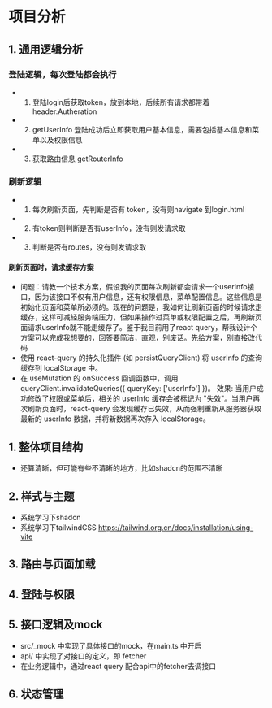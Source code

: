 # 项目分析

## 


## 1. 通用逻辑分析

### 登陆逻辑，每次登陆都会执行
- 1. 登陆login后获取token，放到本地，后续所有请求都带着header.Autheration
- 2. getUserInfo 登陆成功后立即获取用户基本信息，需要包括基本信息和菜单以及权限信息
- 3. 获取路由信息 getRouterInfo

### 刷新逻辑
- 1. 每次刷新页面，先判断是否有 token，没有则navigate 到login.html
- 2. 有token则判断是否有userInfo，没有则发请求取
- 3. 判断是否有routes，没有则发请求取

#### 刷新页面时，请求缓存方案
- 问题：请教一个技术方案，假设我的页面每次刷新都会请求一个userInfo接口，因为该接口不仅有用户信息，还有权限信息，菜单配置信息。这些信息是初始化页面和菜单所必须的。现在的问题是，我如何让刷新页面的时候请求走缓存，这样可减轻服务端压力，但如果操作过菜单或权限配置之后，再刷新页面请求userInfo就不能走缓存了。鉴于我目前用了react query，帮我设计个方案可以完成我想要的，回答要简洁，直观，别废话。先给方案，别直接改代码
- 使用 react-query 的持久化插件 (如 persistQueryClient) 将 userInfo 的查询缓存到 localStorage 中。
- 在 useMutation 的 onSuccess 回调函数中，调用 queryClient.invalidateQueries({ queryKey: ['userInfo'] })。
效果: 当用户成功修改了权限或菜单后，相关的 userInfo 缓存会被标记为 "失效"。当用户再次刷新页面时，react-query 会发现缓存已失效，从而强制重新从服务器获取最新的 userInfo 数据，并将新数据再次存入 localStorage。


## 1. 整体项目结构
- 还算清晰，但可能有些不清晰的地方，比如shadcn的范围不清晰

## 2. 样式与主题
- 系统学习下shadcn
- 系统学习下tailwindCSS
  https://tailwind.org.cn/docs/installation/using-vite

## 3. 路由与页面加载

## 4. 登陆与权限

## 5. 接口逻辑及mock
- src/_mock 中实现了具体接口的mock，在main.ts 中开启
- api/ 中实现了对接口的定义，即 fetcher
- 在业务逻辑中，通过react query 配合api中的fetcher去调接口

## 6. 状态管理
